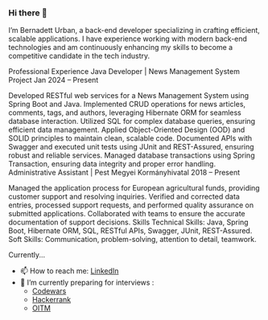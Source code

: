 ### Hi there 👋

I’m Bernadett Urban, a back-end developer specializing in crafting efficient, scalable applications. I have experience working with modern back-end technologies and am continuously enhancing my skills to become a competitive candidate in the tech industry.

Professional Experience
Java Developer | News Management System Project
Jan 2024 – Present

Developed RESTful web services for a News Management System using Spring Boot and Java.
Implemented CRUD operations for news articles, comments, tags, and authors, leveraging Hibernate ORM for seamless database interaction.
Utilized SQL for complex database queries, ensuring efficient data management.
Applied Object-Oriented Design (OOD) and SOLID principles to maintain clean, scalable code.
Documented APIs with Swagger and executed unit tests using JUnit and REST-Assured, ensuring robust and reliable services.
Managed database transactions using Spring Transaction, ensuring data integrity and proper error handling.
Administrative Assistant | Pest Megyei Kormányhivatal
2018 – Present

Managed the application process for European agricultural funds, providing customer support and resolving inquiries.
Verified and corrected data entries, processed support requests, and performed quality assurance on submitted applications.
Collaborated with teams to ensure the accurate documentation of support decisions.
Skills
Technical Skills: Java, Spring Boot, Hibernate ORM, SQL, RESTful APIs, Swagger, JUnit, REST-Assured.
Soft Skills: Communication, problem-solving, attention to detail, teamwork.

Currently...

- 📫 How to reach me: [LinkedIn](https://www.linkedin.com/in/bernadetturban/)
- 🌱 I’m currently preparing for interviews : 
  - [Codewars](https://www.codewars.com/users/BernadettUrban)
  - [Hackerrank](https://www.hackerrank.com/bernadett_urban)
  - [OITM](https://app.megmerettetes.hu/adatlap/f01b8351-33be-4585-9dc8-d0d0b47d748e)
  
<!--
**BernadettUrban/BernadettUrban** is a ✨ _special_ ✨ repository because its `README.md` (this file) appears on your GitHub profile.

Here are some ideas to get you started:

- 🔭 I’m currently working on ...
- 🌱 I’m currently learning ...
- 👯 I’m looking to collaborate on ...
- 🤔 I’m looking for help with ...
- 💬 Ask me about ...
- 📫 How to reach me: ...
- 😄 Pronouns: ...
- ⚡ Fun fact: ...
<p><img alt="Image" title="icon" src="https://www.codewars.com/users/BernadettUrban/badges/large" /></p>

-->
